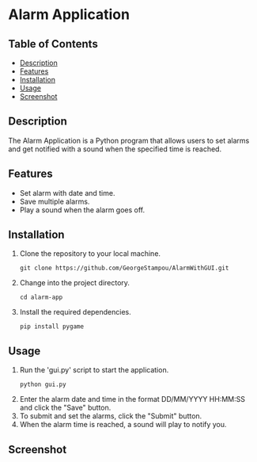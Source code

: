 # Alarm Application

## Table of Contents
- [Description](#description)
- [Features](#features)
- [Installation](#installation)
- [Usage](#usage)
- [Screenshot](#screenshot)
## Description
The Alarm Application is a Python program that allows users to set alarms and get notified with a sound when the specified time is reached.

## Features
- Set alarm with date and time.
- Save multiple alarms.
- Play a sound when the alarm goes off.

## Installation
1. Clone the repository to your local machine.
   ```shell
   git clone https://github.com/GeorgeStampou/AlarmWithGUI.git
2. Change into the project directory.
   ``` shell
   cd alarm-app
3. Install the required dependencies.
   ``` shell
   pip install pygame
## Usage
1. Run the 'gui.py' script to start the application.
   ```shell
   python gui.py
2. Enter the alarm date and time in the format DD/MM/YYYY HH:MM:SS and click the "Save" button.
3. To submit and set the alarms, click the "Submit" button.
4. When the alarm time is reached, a sound will play to notify you.
## Screenshot




